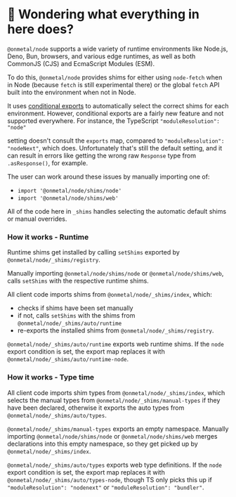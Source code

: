 # 👋 Wondering what everything in here does?

`@onmetal/node` supports a wide variety of runtime environments like Node.js, Deno, Bun, browsers, and various
edge runtimes, as well as both CommonJS (CJS) and EcmaScript Modules (ESM).

To do this, `@onmetal/node` provides shims for either using `node-fetch` when in Node (because `fetch` is still experimental there) or the global `fetch` API built into the environment when not in Node.

It uses [conditional exports](https://nodejs.org/api/packages.html#conditional-exports) to
automatically select the correct shims for each environment. However, conditional exports are a fairly new
feature and not supported everywhere. For instance, the TypeScript `"moduleResolution": "node"`

setting doesn't consult the `exports` map, compared to `"moduleResolution": "nodeNext"`, which does.
Unfortunately that's still the default setting, and it can result in errors like
getting the wrong raw `Response` type from `.asResponse()`, for example.

The user can work around these issues by manually importing one of:

- `import '@onmetal/node/shims/node'`
- `import '@onmetal/node/shims/web'`

All of the code here in `_shims` handles selecting the automatic default shims or manual overrides.

### How it works - Runtime

Runtime shims get installed by calling `setShims` exported by `@onmetal/node/_shims/registry`.

Manually importing `@onmetal/node/shims/node` or `@onmetal/node/shims/web`, calls `setShims` with the respective runtime shims.

All client code imports shims from `@onmetal/node/_shims/index`, which:

- checks if shims have been set manually
- if not, calls `setShims` with the shims from `@onmetal/node/_shims/auto/runtime`
- re-exports the installed shims from `@onmetal/node/_shims/registry`.

`@onmetal/node/_shims/auto/runtime` exports web runtime shims.
If the `node` export condition is set, the export map replaces it with `@onmetal/node/_shims/auto/runtime-node`.

### How it works - Type time

All client code imports shim types from `@onmetal/node/_shims/index`, which selects the manual types from `@onmetal/node/_shims/manual-types` if they have been declared, otherwise it exports the auto types from `@onmetal/node/_shims/auto/types`.

`@onmetal/node/_shims/manual-types` exports an empty namespace.
Manually importing `@onmetal/node/shims/node` or `@onmetal/node/shims/web` merges declarations into this empty namespace, so they get picked up by `@onmetal/node/_shims/index`.

`@onmetal/node/_shims/auto/types` exports web type definitions.
If the `node` export condition is set, the export map replaces it with `@onmetal/node/_shims/auto/types-node`, though TS only picks this up if `"moduleResolution": "nodenext"` or `"moduleResolution": "bundler"`.
